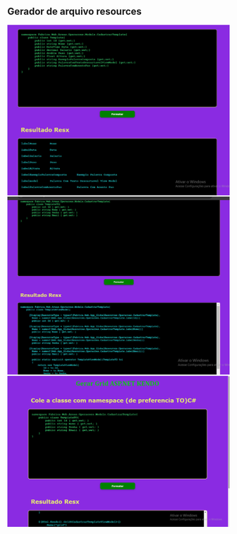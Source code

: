<h2>Gerador de arquivo resources</h2>
<img src="assets/gerador6.png" />
<img src="assets/gerador5.png" />
<img src="assets/gerador4.png" />
